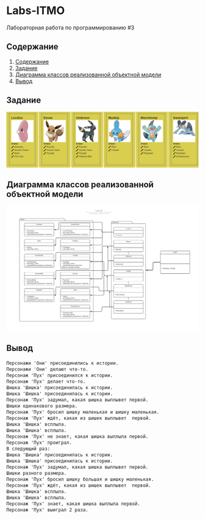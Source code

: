 # Labs-ITMO
Лабораторная работа по программированию #3 

## Содержание

1. [Содержание](#содержание)
1. [Задание](#задание)
1. [Диаграмма классов реализованной объектной модели](#диаграмма)
1. [Вывод ](#вывод)

## Задание

<p align="center">
    <img src = "https://github.com/anya-yarusova/Labs-ITMO/blob/lab_02/sources/task_lab_02.png"/>
</p>


## Диаграмма классов реализованной объектной модели

<p align="center">
    <img src = "https://github.com/anya-yarusova/Labs-ITMO/blob/lab_02/sources/diagrama_lab_02.png"/>
</p>

## Вывод 

```
Персонажи 'Они' присоединились к истории.
Персонажи 'Они' делают что-то.
Персонаж 'Пух' присоединился к истории.
Персонаж 'Пух' делает что-то.
Шишка 'Шишка' присоединилась к истории.
Шишка 'Шишка' присоединилась к истории.
Персонаж 'Пух' задумал, какая шишка выплывет первой.
Шишки одинакового размера.
Персонаж 'Пух' бросил шишку маленькая и шишку маленькая.
Персонаж 'Пух' ждёт, какая из шишек выплывет  первой.
Шишка 'Шишка' всплыла.
Шишка 'Шишка' всплыла.
Персонаж 'Пух' не знает, какая шишка выплыла первой.
Персонаж 'Пух' проиграл.
В следующий раз:
Шишка 'Шишка' присоединилась к истории.
Шишка 'Шишка' присоединилась к истории.
Персонаж 'Пух' задумал, какая шишка выплывет первой.
Шишки разного размера.
Персонаж 'Пух' бросил шишку большая и шишку маленькая.
Персонаж 'Пух' ждёт, какая из шишек выплывет  первой.
Шишка 'Шишка' всплыла.
Шишка 'Шишка' всплыла.
Персонаж 'Пух' знает, какая шишка выплыла первой.
Персонаж 'Пух' выиграл 2 раза.

```

